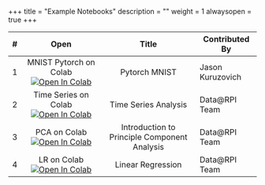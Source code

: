 +++
title = "Example Notebooks"
description = ""
weight = 1
alwaysopen = true
+++


| # | Open | Title | Contributed By |
| :-----: | :-----: | :-------------------------------------------------: | ------------------------------------------------- |
| 1 | MNIST Pytorch on Colab [![Open In Colab](https://colab.research.google.com/assets/colab-badge.svg)](https://colab.research.google.com/github/rpi-techfundamentals/fall2018-materials/blob/master/10-deep-learning/04-pytorch-mnist.ipynb) | Pytorch MNIST | Jason Kuruzovich |
| 2 | Time Series on Colab [![Open In Colab](https://colab.research.google.com/assets/colab-badge.svg)](https://colab.research.google.com/drive/1CxcMY06maKEcCwUtWwVUCFhP3FTtykCf) | Time Series Analysis | Data@RPI Team |
| 3 | PCA on Colab [![Open In Colab](https://colab.research.google.com/assets/colab-badge.svg)](https://colab.research.google.com/drive/17QgRGFzHOMMOVTfnoK96Q8FeNCxcguc_) | Introduction to Principle Component Analysis | Data@RPI Team |
| 4 | LR on Colab [![Open In Colab](https://colab.research.google.com/assets/colab-badge.svg)](https://colab.research.google.com/drive/1s3-OohP5G6UAg4dmOmBJwuhN8V6ymKNh) | Linear Regression | Data@RPI Team |